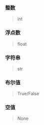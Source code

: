 ### **整数**
> int
### **浮点数**
> float

### **字符串**
> str

### **布尔值**
> True/False

### **空值**
> None